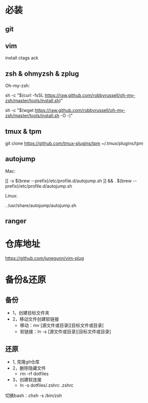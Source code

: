 # 必装

## git 

## vim 
install ctags ack

## zsh & ohmyzsh & zplug

Oh-my-zsh:

sh -c "$(curl -fsSL https://raw.github.com/robbyrussell/oh-my-zsh/master/tools/install.sh)"

sh -c "$(wget https://raw.github.com/robbyrussell/oh-my-zsh/master/tools/install.sh -O -)"

## tmux & tpm

git clone https://github.com/tmux-plugins/tpm ~/.tmux/plugins/tpm

## autojump

Mac:

[[ -s $(brew --prefix)/etc/profile.d/autojump.sh  ]] && . $(brew --prefix)/etc/profile.d/autojump.sh

Linux:

. /usr/share/autojump/autojump.sh

## ranger

# 仓库地址
https://github.com/junegunn/vim-plug

# 备份&还原
## 备份
- 1，创建目标文件夹
- 2，移动文件创建软链接
    - 移动：mv [源文件或目录][目标文件或目录]
    - 软链接：ln -s [源文件或目录][目标文件或目录]

## 还原
- 1, 克隆git仓库
- 2，删除隐藏文件
    - rm -rf dotfiles
- 3，创建软连接
    - ln -s dotfiles/.zshrc .zshrc

切换bash：chsh -s /bin/zsh
